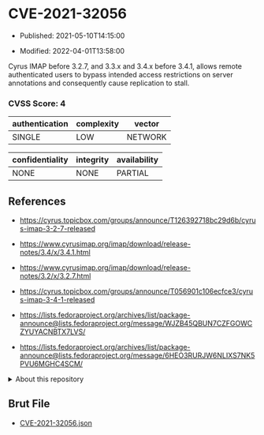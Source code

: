 # CVE-2021-32056

- Published: 2021-05-10T14:15:00

- Modified: 2022-04-01T13:58:00

Cyrus IMAP before 3.2.7, and 3.3.x and 3.4.x before 3.4.1, allows remote authenticated users to bypass intended access restrictions on server annotations and consequently cause replication to stall.

### CVSS Score: **4**

| authentication | complexity | vector |
| --- | --- | --- |
| SINGLE | LOW | NETWORK |

| confidentiality | integrity | availability |
| --- | --- | --- |
| NONE | NONE | PARTIAL |

## References

* https://cyrus.topicbox.com/groups/announce/T126392718bc29d6b/cyrus-imap-3-2-7-released

* https://www.cyrusimap.org/imap/download/release-notes/3.4/x/3.4.1.html

* https://www.cyrusimap.org/imap/download/release-notes/3.2/x/3.2.7.html

* https://cyrus.topicbox.com/groups/announce/T056901c106ecfce3/cyrus-imap-3-4-1-released

* https://lists.fedoraproject.org/archives/list/package-announce@lists.fedoraproject.org/message/WJZB45QBUN7CZFGOWCZYUYACNBTX7LVS/

* https://lists.fedoraproject.org/archives/list/package-announce@lists.fedoraproject.org/message/6HEO3RURJW6NLIXS7NK5PVU6MGHC4SCM/

<details>
<summary>About this repository</summary> 

  This repository is part of the project [Live Hack CVE](https://github.com/Live-Hack-CVE). Main website can be found [www.live-hack.org](https://www.live-hack.org) 
  
  Made by [Sn0wAlice](https://github.com/Sn0wAlice) for the people that care about security and need to have a feed of the latest CVEs. Hope you enjoy it, don't forget to star the repo and follow me on [Twitter](https://twitter.com/Sn0wAlice) and [Github](https://github.com/Sn0wAlice). And that is my [personnal website](https://www.alice-snow.me/)

  - [Home Page](https://github.com/Live-Hack-CVE)
  - [Framework](https://github.com/Live-Hack-CVE/cve-framework)
  - [CVE database](https://github.com/Live-Hack-CVE/full_database)
  - [Changelog](https://github.com/Live-Hack-CVE/Changelog)
</details>

## Brut File

* [CVE-2021-32056.json](https://raw.githubusercontent.com/Live-Hack-CVE/full_database/main/cves/2021/CVE-2021-32056.json)

